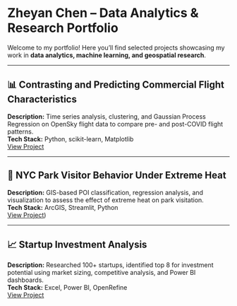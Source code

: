 # Zheyan Chen – Data Analytics & Research Portfolio

Welcome to my portfolio! Here you’ll find selected projects showcasing my work in **data analytics, machine learning, and geospatial research**.

---

## 📊 Contrasting and Predicting Commercial Flight Characteristics
**Description:** Time series analysis, clustering, and Gaussian Process Regression on OpenSky flight data to compare pre- and post-COVID flight patterns.  
**Tech Stack:** Python, scikit-learn, Matplotlib  
[View Project](https://github.com/julianne168/Comparing-Contrasting-and-Predicting-Commercial-Flight-Characteristics)

---

## 🌱 NYC Park Visitor Behavior Under Extreme Heat
**Description:** GIS-based POI classification, regression analysis, and visualization to assess the effect of extreme heat on park visitation.  
**Tech Stack:** ArcGIS, Streamlit, Python  
[View Project](https://github.com/julianne168/NYC-parks-extreme-heat-behavior))

---

## 📈 Startup Investment Analysis
**Description:** Researched 100+ startups, identified top 8 for investment potential using market sizing, competitive analysis, and Power BI dashboards.  
**Tech Stack:** Excel, Power BI, OpenRefine  
[View Project](https://github.com/julianne168/Divvy-Bike-Share-Case-Analysis)
